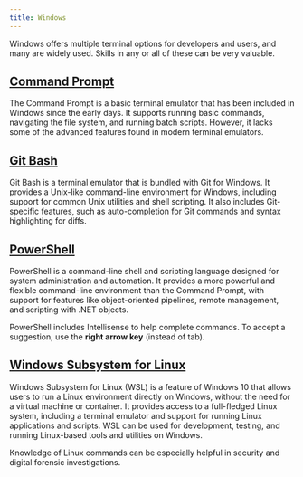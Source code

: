 ```yaml
---
title: Windows
---
```


Windows offers multiple terminal options for developers and users,
and many are widely used. Skills in any or all of these can be very valuable. 


## [Command Prompt](command-prompt)

The Command Prompt is a basic terminal emulator that has been 
included in Windows since the early days. It supports running basic commands, 
navigating the file system, and running batch scripts. 
However, it lacks some of the advanced features found in modern terminal emulators.

## [Git Bash](git-bash)

Git Bash is a terminal emulator that is bundled with Git for Windows. 
It provides a Unix-like command-line environment for Windows, including 
support for common Unix utilities and shell scripting. 
It also includes Git-specific features, such as auto-completion for Git 
commands and syntax highlighting for diffs.

## [PowerShell](powershell)

PowerShell is a command-line shell and scripting language designed for 
system administration and automation. 
It provides a more powerful and flexible command-line environment 
than the Command Prompt, with support for features like 
object-oriented pipelines, remote management, and scripting with .NET objects.

PowerShell includes Intellisense to help complete commands. 
To accept a suggestion, use the **right arrow key** (instead of tab).

## [Windows Subsystem for Linux](wsl)

Windows Subsystem for Linux (WSL) is a feature of Windows 10 that allows 
users to run a Linux environment directly on Windows, without the need 
for a virtual machine or container. It provides access to a full-fledged 
Linux system, including a terminal emulator and support for running 
Linux applications and scripts. WSL can be used for development, 
testing, and running Linux-based tools and utilities on Windows.

Knowledge of Linux commands can be especially helpful in 
security and digital forensic investigations. 